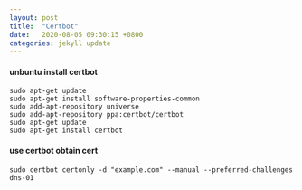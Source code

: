 ```yaml
---
layout: post
title:  "Certbot"
date:   2020-08-05 09:30:15 +0800
categories: jekyll update
---
```


#### unbuntu install certbot

    sudo apt-get update
    sudo apt-get install software-properties-common
    sudo add-apt-repository universe
    sudo add-apt-repository ppa:certbot/certbot
    sudo apt-get update
    sudo apt-get install certbot

#### use certbot obtain cert

    sudo certbot certonly -d "example.com" --manual --preferred-challenges dns-01    
